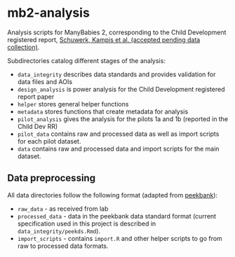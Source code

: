 # mb2-analysis

Analysis scripts for ManyBabies 2, corresponding to the Child Development registered report, [Schuwerk, Kampis et al. (accepted pending data collection)](https://psyarxiv.com/x4jbm/). 

Subdirectories catalog different stages of the analysis:

* `data_integrity` describes data standards and provides validation for data files and AOIs
* `design_analysis` is power analysis for the Child Development registered report paper
* `helper` stores general helper functions
* `metadata` stores functions that create metadata for analysis
* `pilot_analysis` gives the analysis for the pilots 1a and 1b (reported in the Child Dev RR)
* `pilot_data` contains raw and processed data as well as import scripts for each pilot dataset.
* `data` contains raw and processed data and import scripts for the main dataset.

## Data preprocessing

All data directories follow the following format (adapted from [peekbank](http://peekbank.stanford.edu)):

* `raw_data` - as received from lab
* `processed_data` - data in the peekbank data standard format (current specification used in this project is described in `data_integrity/peekds.Rmd`). 
* `import_scripts` - contains `import.R` and other helper scripts to go from raw to processed data formats. 
